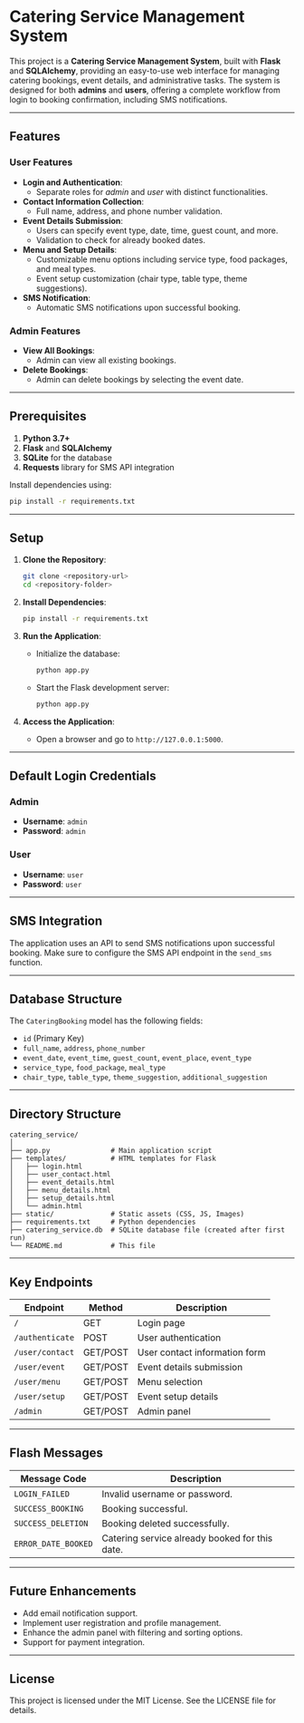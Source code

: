 # Catering Service Management System

This project is a **Catering Service Management System**, built with **Flask** and **SQLAlchemy**, providing an easy-to-use web interface for managing catering bookings, event details, and administrative tasks. The system is designed for both **admins** and **users**, offering a complete workflow from login to booking confirmation, including SMS notifications.

---

## Features

### User Features
- **Login and Authentication**:
  - Separate roles for *admin* and *user* with distinct functionalities.
- **Contact Information Collection**:
  - Full name, address, and phone number validation.
- **Event Details Submission**:
  - Users can specify event type, date, time, guest count, and more.
  - Validation to check for already booked dates.
- **Menu and Setup Details**:
  - Customizable menu options including service type, food packages, and meal types.
  - Event setup customization (chair type, table type, theme suggestions).
- **SMS Notification**:
  - Automatic SMS notifications upon successful booking.

### Admin Features
- **View All Bookings**:
  - Admin can view all existing bookings.
- **Delete Bookings**:
  - Admin can delete bookings by selecting the event date.

---

## Prerequisites

1. **Python 3.7+**
2. **Flask** and **SQLAlchemy**
3. **SQLite** for the database
4. **Requests** library for SMS API integration

Install dependencies using:
```bash
pip install -r requirements.txt
```

---

## Setup

1. **Clone the Repository**:
   ```bash
   git clone <repository-url>
   cd <repository-folder>
   ```

2. **Install Dependencies**:
   ```bash
   pip install -r requirements.txt
   ```

3. **Run the Application**:
   - Initialize the database:
     ```bash
     python app.py
     ```
   - Start the Flask development server:
     ```bash
     python app.py
     ```

4. **Access the Application**:
   - Open a browser and go to `http://127.0.0.1:5000`.

---

## Default Login Credentials

### Admin
- **Username**: `admin`
- **Password**: `admin`

### User
- **Username**: `user`
- **Password**: `user`

---

## SMS Integration

The application uses an API to send SMS notifications upon successful booking. Make sure to configure the SMS API endpoint in the `send_sms` function.

---

## Database Structure

The `CateringBooking` model has the following fields:
- `id` (Primary Key)
- `full_name`, `address`, `phone_number`
- `event_date`, `event_time`, `guest_count`, `event_place`, `event_type`
- `service_type`, `food_package`, `meal_type`
- `chair_type`, `table_type`, `theme_suggestion`, `additional_suggestion`

---

## Directory Structure

```
catering_service/
│
├── app.py               # Main application script
├── templates/           # HTML templates for Flask
│   ├── login.html
│   ├── user_contact.html
│   ├── event_details.html
│   ├── menu_details.html
│   ├── setup_details.html
│   └── admin.html
├── static/              # Static assets (CSS, JS, Images)
├── requirements.txt     # Python dependencies
├── catering_service.db  # SQLite database file (created after first run)
└── README.md            # This file
```

---

## Key Endpoints

| Endpoint                  | Method | Description                       |
|---------------------------|--------|-----------------------------------|
| `/`                       | GET    | Login page                       |
| `/authenticate`           | POST   | User authentication              |
| `/user/contact`           | GET/POST | User contact information form    |
| `/user/event`             | GET/POST | Event details submission         |
| `/user/menu`              | GET/POST | Menu selection                   |
| `/user/setup`             | GET/POST | Event setup details              |
| `/admin`                  | GET/POST | Admin panel                      |

---

## Flash Messages

| Message Code           | Description                                   |
|------------------------|-----------------------------------------------|
| `LOGIN_FAILED`         | Invalid username or password.                |
| `SUCCESS_BOOKING`      | Booking successful.                          |
| `SUCCESS_DELETION`     | Booking deleted successfully.                |
| `ERROR_DATE_BOOKED`    | Catering service already booked for this date.|

---

## Future Enhancements

- Add email notification support.
- Implement user registration and profile management.
- Enhance the admin panel with filtering and sorting options.
- Support for payment integration.

---

## License

This project is licensed under the MIT License. See the LICENSE file for details.
